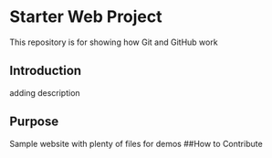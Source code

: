 # Starter Web Project

This repository is for showing how Git and GitHub work

## Introduction
adding description
## Purpose

Sample website with plenty of files for demos
##How to Contribute
